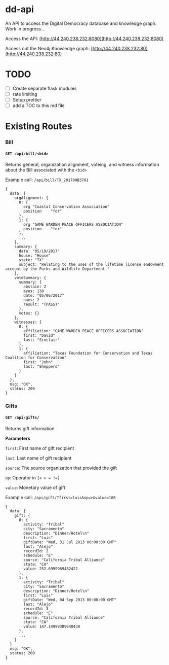# dd-api

An API to access the Digital Democracy database and knowledge graph. Work in progress...

Access the API: [http://44.240.238.232:8080](http://44.240.238.232:8080)

Access out the Neo4j Knowledge graph: [http://44.240.238.232:80](http://44.240.238.232:80)

# TODO

- [ ] Create separate flask modules
- [ ] rate limiting
- [ ] Setup prettier
- [ ] add a TOC to this md file

# Existing Routes

### Bill

#### `GET /api/bill/<bid>`

Returns general, organization alignment, voteing, and witness information about the Bill associated with the `<bid>`

Example call: `/api/bill/TX_20170HB3781`

```
{
  data: {
    orgAlignment: {
      0: {
        org	"Coastal Conservation Association"
        position	"for"
      },
      1: {
        org	"GAME WARDEN PEACE OFFICERS ASSOCIATION"
        position	"for"
      },
      ...
    },
    summary: {
      date: "05/19/2017"
      house: "House"
      state: "TX"
      subject: "Relating to the uses of the lifetime license endowment account by the Parks and Wildlife Department."
    },
    voteSummary: {
      summary: {
        abstain: 2
        ayes: 138
        date: "05/06/2017"
        naes: 2
        result: "(PASS)"
      },
      votes: {}
    },
    witnesses: {
      0: {
        affiliation: "GAME WARDEN PEACE OFFICERS ASSOCIATION"
        first: "David"
        last: "Sinclair"
      },
      1: {
        affiliation: "Texas Foundation for Conservation and Texas Coalition for Conservation"
        first: "John"
        last: "Shepperd"
      }
    }
  },
  msg: "OK",
  status: 200
}

```

### Gifts

#### `GET /api/gifts/`

Returns gift information

**Parameters**

`first`: First name of gift recipient

`last`: Last name of gift recipient

`source`: The source organization that provided the gift

`op`: Operator in `[< > = !=]`

`value`: Monetary value of gift

Example call: `/api/gift/?first=luis&op=>&value=100`

```
{
  data: {
    gift: {
      0: {
        activity: "Tribal"
        city: "Sacramento"
        description: "Dinner/Hotel\n"
        first: "Luis"
        giftDate: "Wed, 31 Jul 2013 00:00:00 GMT"
        last: "Alejo"
        recordId: 2
        schedule: "E"
        source: "California Tribal Alliance"
        state: "CA"
        value: 252.6999969482422
      },
      1: {
        activity: "Tribal"
        city: "Sacramento"
        description: "Dinner/Hotel\n"
        first: "Luis"
        giftDate: "Wed, 04 Sep 2013 00:00:00 GMT"
        last: "Alejo"
        recordId: 3
        schedule: "E"
        source: "California Tribal Alliance"
        state: "CA"
        value: 147.14999389648438
      },
      ...
    }
  }
  msg: "OK",
  status: 200
}
```
